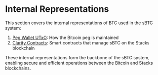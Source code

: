 # Internal Representations

This section covers the internal representations of BTC used in the sBTC system:

1. [Peg Wallet UTxO](peg-wallet-utxo.md): How the Bitcoin peg is maintained
2. [Clarity Contracts](clarity-contracts.md): Smart contracts that manage sBTC on the Stacks blockchain

These internal representations form the backbone of the sBTC system, enabling secure and efficient operations between the Bitcoin and Stacks blockchains.
